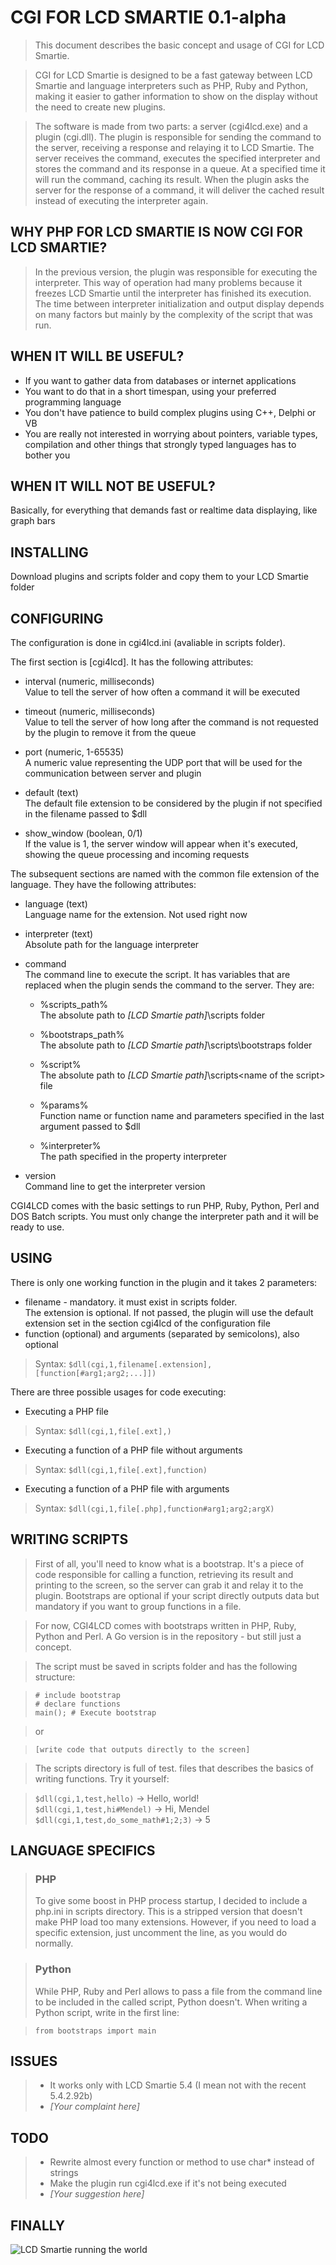 CGI FOR LCD SMARTIE 0.1-alpha
=============================

> This document describes the basic concept and usage of CGI for LCD Smartie.

> CGI for LCD Smartie is designed to be a fast gateway between LCD Smartie and language 
> interpreters such as PHP, Ruby and Python, making it easier to gather information to 
> show on the display without the need to create new plugins.

> The software is made from two parts: a server (cgi4lcd.exe) and a plugin (cgi.dll).
> The plugin is responsible for sending the command to the server, receiving a response and
> relaying it to LCD Smartie.
> The server receives the command, executes the specified interpreter and stores the command 
> and its response in a queue. At a specified time it will run the command, caching its result. 
> When the plugin asks the server for the response of a command, it will deliver the cached 
> result instead of executing the interpreter again.

WHY PHP FOR LCD SMARTIE IS NOW CGI FOR LCD SMARTIE?
---------------------------------------------------

> In the previous version, the plugin was responsible for executing the interpreter. This way of 
> operation had many problems because it freezes LCD Smartie until the interpreter has finished 
> its execution. The time between interpreter initialization and output display depends on many 
> factors but mainly by the complexity of the script that was run.

WHEN IT WILL BE USEFUL?
-----------------------

* If you want to gather data from databases or internet applications
* You want to do that in a short timespan, using your preferred programming language
* You don't have patience to build complex plugins using C++, Delphi or VB
* You are really not interested in worrying about pointers, variable types, compilation and other 
  things that strongly typed languages has to bother you

WHEN IT WILL NOT BE USEFUL?
---------------------------

Basically, for everything that demands fast or realtime data displaying, like graph bars

INSTALLING
----------

Download plugins and scripts folder and copy them to your LCD Smartie folder

CONFIGURING
-----------

The configuration is done in cgi4lcd.ini (avaliable in scripts folder).

The first section is [cgi4lcd]. It has the following attributes:

  * interval (numeric, milliseconds)  
    Value to tell the server of how often a command it will be executed

  * timeout (numeric, milliseconds)  
    Value to tell the server of how long after the command is not requested by the
    plugin to remove it from the queue

  * port (numeric, 1-65535)  
    A numeric value representing the UDP port that will be used for the communication between
    server and plugin

  * default (text)  
    The default file extension to be considered by the plugin if not specified in the filename passed
    to $dll

  * show_window (boolean, 0/1)  
    If the value is 1, the server window will appear when it's executed, showing the queue
    processing and incoming requests

The subsequent sections are named with the common file extension of the language. They have the following
attributes:

  * language (text)  
    Language name for the extension. Not used right now

  * interpreter (text)  
    Absolute path for the language interpreter

  * command  
    The command line to execute the script. It has variables that are replaced when the plugin sends the
    command to the server. They are:

      * %scripts_path%  
	The absolute path to *[LCD Smartie path]*\scripts folder

      * %bootstraps_path%  
	The absolute path to *[LCD Smartie path]*\scripts\bootstraps folder

      * %script%  
	The absolute path to *[LCD Smartie path]*\scripts\<name of the script> file

      * %params%  
	Function name or function name and parameters specified in the last argument passed to $dll

      * %interpreter%  
	The path specified in the property interpreter

  * version  
    Command line to get the interpreter version

CGI4LCD comes with the basic settings to run PHP, Ruby, Python, Perl and DOS Batch scripts. You must
only change the interpreter path and it will be ready to use.

USING
-----

There is only one working function in the plugin and it takes 2 parameters:

* filename - mandatory. it must exist in scripts folder.  
  The extension is optional. If not passed, the plugin will use the default extension
  set in the section cgi4lcd of the configuration file  
* function (optional) and arguments (separated by semicolons), also optional

> Syntax: `$dll(cgi,1,filename[.extension],[function[#arg1;arg2;...]])`

There are three possible usages for code executing:

* Executing a PHP file

> Syntax: `$dll(cgi,1,file[.ext],)`

* Executing a function of a PHP file without arguments

> Syntax: `$dll(cgi,1,file[.ext],function)`

* Executing a function of a PHP file with arguments

> Syntax: `$dll(cgi,1,file[.php],function#arg1;arg2;argX)`

WRITING SCRIPTS
---------------

> First of all, you'll need to know what is a bootstrap. It's a piece of code responsible for
> calling a function, retrieving its result and printing to the screen, so the server can grab
> it and relay it to the plugin. Bootstraps are optional if your script directly outputs data 
> but mandatory if you want to group functions in a file.

> For now, CGI4LCD comes with bootstraps written in PHP, Ruby, Python and Perl. A Go version is
> in the repository - but still just a concept.

> The script must be saved in scripts folder and has the following structure:

> `# include bootstrap`  
> `# declare functions`  
> `main(); # Execute bootstrap`  

> or

> `[write code that outputs directly to the screen]`

> The scripts directory is full of test.<extension> files that describes the basics of writing 
> functions. Try it yourself:

> `$dll(cgi,1,test,hello)` -> Hello, world!  
> `$dll(cgi,1,test,hi#Mendel)` -> Hi, Mendel  
> `$dll(cgi,1,test,do_some_math#1;2;3)` -> 5  

LANGUAGE SPECIFICS
------------------

> ### PHP
>   To give some boost in PHP process startup, I decided to include a php.ini in scripts
>   directory. This is a stripped version that doesn't make PHP load too many extensions.
>   However, if you need to load a specific extension, just uncomment the line, as you would
>   do normally.

> ### Python
>   While PHP, Ruby and Perl allows to pass a file from the command line to be included in the
>   called script, Python doesn't. When writing a Python script, write in the first line:

>   `from bootstraps import main`

ISSUES
------

> * It works only with LCD Smartie 5.4 (I mean not with the recent 5.4.2.92b)  
> * *[Your complaint here]*

TODO
----

> * Rewrite almost every function or method to use char* instead of strings
> * Make the plugin run cgi4lcd.exe if it's not being executed
> * *[Your suggestion here]*

FINALLY
-------

![LCD Smartie running the world](/MendelGusmao/CGI-for-LCD-Smartie/tree/master/pics "Beaultiful, isn't it?")